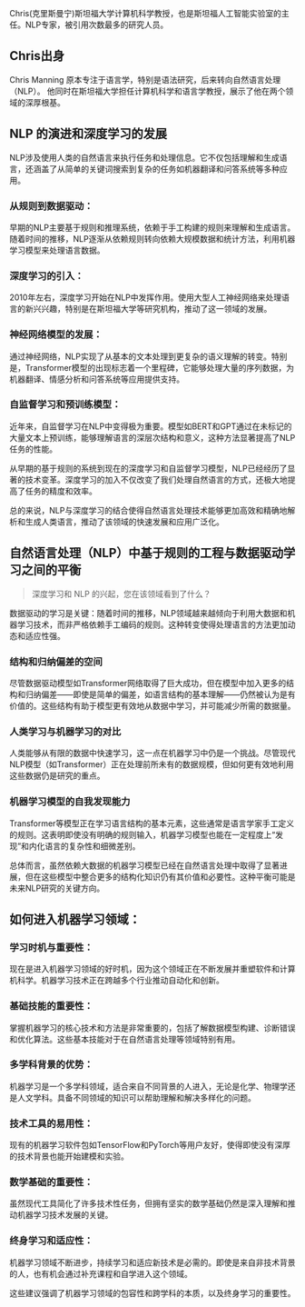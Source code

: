 Chris(克里斯曼宁)斯坦福大学计算机科学教授，也是斯坦福人工智能实验室的主任。NLP专家，被引用次数最多的研究人员。 

## Chris出身

Chris Manning 原本专注于语言学，特别是语法研究，后来转向自然语言处理（NLP）。
他同时在斯坦福大学担任计算机科学和语言学教授，展示了他在两个领域的深厚根基。

## NLP 的演进和深度学习的发展

NLP涉及使用人类的自然语言来执行任务和处理信息。它不仅包括理解和生成语言，还涵盖了从简单的关键词搜索到复杂的任务如机器翻译和问答系统等多种应用。

### **从规则到数据驱动**：
   
早期的NLP主要基于规则和推理系统，依赖于手工构建的规则来理解和生成语言。随着时间的推移，NLP逐渐从依赖规则转向依赖大规模数据和统计方法，利用机器学习模型来处理语言数据。

### **深度学习的引入**：

2010年左右，深度学习开始在NLP中发挥作用。使用大型人工神经网络来处理语言的新兴兴趣，特别是在斯坦福大学等研究机构，推动了这一领域的发展。

### **神经网络模型的发展**：

通过神经网络，NLP实现了从基本的文本处理到更复杂的语义理解的转变。特别是，Transformer模型的出现标志着一个里程碑，它能够处理大量的序列数据，为机器翻译、情感分析和问答系统等应用提供支持。

### **自监督学习和预训练模型**：

近年来，自监督学习在NLP中变得极为重要。模型如BERT和GPT通过在未标记的大量文本上预训练，能够理解语言的深层次结构和意义，这种方法显著提高了NLP任务的性能。

从早期的基于规则的系统到现在的深度学习和自监督学习模型，NLP已经经历了显著的技术变革。深度学习的加入不仅改变了我们处理自然语言的方式，还极大地提高了任务的精度和效率。

总的来说，NLP与深度学习的结合使得自然语言处理技术能够更加高效和精确地解析和生成人类语言，推动了该领域的快速发展和应用广泛化。


## 自然语言处理（NLP）中基于规则的工程与数据驱动学习之间的平衡

> 深度学习和 NLP 的兴起，您在该领域看到了什么？

数据驱动的学习是关键：随着时间的推移，NLP领域越来越倾向于利用大数据和机器学习技术，而非严格依赖手工编码的规则。这种转变使得处理语言的方法更加动态和适应性强。
### 结构和归纳偏差的空间
尽管数据驱动模型如Transformer网络取得了巨大成功，但在模型中加入更多的结构和归纳偏差——即使是简单的偏差，如语言结构的基本理解——仍然被认为是有价值的。这些结构有助于模型更有效地从数据中学习，并可能减少所需的数据量。
### 人类学习与机器学习的对比

人类能够从有限的数据中快速学习，这一点在机器学习中仍是一个挑战。尽管现代NLP模型（如Transformer）正在处理前所未有的数据规模，但如何更有效地利用这些数据仍是研究的重点。

### 机器学习模型的自我发现能力

Transformer等模型正在学习语言结构的基本元素，这些通常是语言学家手工定义的规则。这表明即使没有明确的规则输入，机器学习模型也能在一定程度上“发现”和内化语言的复杂性和细微差别。

总体而言，虽然依赖大数据的机器学习模型已经在自然语言处理中取得了显著进展，但在这些模型中整合更多的结构化知识仍有其价值和必要性。这种平衡可能是未来NLP研究的关键方向。

## 如何进入机器学习领域：

### **学习时机与重要性**：
   现在是进入机器学习领域的好时机，因为这个领域正在不断发展并重塑软件和计算机科学。机器学习技术正在跨越多个行业推动自动化和创新。

### **基础技能的重要性**：
   掌握机器学习的核心技术和方法是非常重要的，包括了解数据模型构建、诊断错误和优化算法。这些基本技能对于在自然语言处理等领域特别有用。

### **多学科背景的优势**：
   机器学习是一个多学科领域，适合来自不同背景的人进入，无论是化学、物理学还是人文学科。具备不同领域的知识可以帮助理解和解决多样化的问题。

### **技术工具的易用性**：
   
现有的机器学习软件包如TensorFlow和PyTorch等用户友好，使得即使没有深厚的技术背景也能开始建模和实验。

### **数学基础的重要性**：
   
虽然现代工具简化了许多技术性任务，但拥有坚实的数学基础仍然是深入理解和推动机器学习技术发展的关键。

### **终身学习和适应性**：
   
机器学习领域不断进步，持续学习和适应新技术是必需的。即使是来自非技术背景的人，也有机会通过补充课程和自学进入这个领域。

这些建议强调了机器学习领域的包容性和跨学科的本质，以及终身学习的重要性。